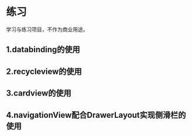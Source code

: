 # 练习
学习与练习项目，不作为商业用途。<br>
## 1.databinding的使用<br>
## 2.recycleview的使用<br>
## 3.cardview的使用<br>
## 4.navigationView配合DrawerLayout实现侧滑栏的使用<br>
